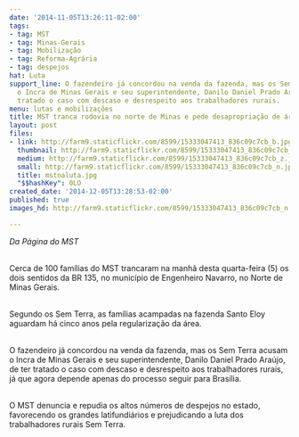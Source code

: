 ```yaml
---
date: '2014-11-05T13:26:11-02:00'
tags:
- tag: MST
- tag: Minas-Gerais
- tag: Mobilização
- tag: Reforma-Agrária
- tag: despejos
hat: Luta
support_line: O fazendeiro já concordou na venda da fazenda, mas os Sem Terra acusam
  o Incra de Minas Gerais e seu superintendente, Danilo Daniel Prado Araújo, de ter
  tratado o caso com descaso e desrespeito aos trabalhadores rurais.
menu: lutas e mobilizações
title: MST tranca rodovia no norte de Minas e pede desapropriação de área
layout: post
files:
- link: http://farm9.staticflickr.com/8599/15333047413_836c09c7cb_b.jpg
  thumbnail: http://farm9.staticflickr.com/8599/15333047413_836c09c7cb_t.jpg
  medium: http://farm9.staticflickr.com/8599/15333047413_836c09c7cb_z.jpg
  small: http://farm9.staticflickr.com/8599/15333047413_836c09c7cb_n.jpg
  title: mstnaluta.jpg
  "$$hashKey": 0LO
created_date: '2014-12-05T13:28:53-02:00'
published: true
images_hd: http://farm9.staticflickr.com/8599/15333047413_836c09c7cb_n.jpg

---
```

<p><em>Da P&aacute;gina do MST</em></p>

<p><br />
Cerca de 100 fam&iacute;lias do MST trancaram na manh&atilde; desta quarta-feira (5) os dois sentidos da BR 135, no munic&iacute;pio de Engenheiro Navarro, no Norte de Minas Gerais.&nbsp;</p>

<p><br />
Segundo os Sem Terra, as fam&iacute;lias acampadas na fazenda Santo Eloy aguardam h&aacute; cinco anos pela regulariza&ccedil;&atilde;o da &aacute;rea.&nbsp;</p>

<p><br />
O fazendeiro j&aacute; concordou na venda da fazenda, mas os Sem Terra acusam o Incra de Minas Gerais e seu superintendente, Danilo Daniel Prado Ara&uacute;jo, de ter tratado o caso com descaso e desrespeito aos trabalhadores rurais, j&aacute; que agora depende&nbsp;apenas&nbsp;do processo seguir para Bras&iacute;lia.</p>

<p><br />
O MST denuncia e repudia os altos n&uacute;meros de despejos no estado, favorecendo os grandes latifundi&aacute;rios e prejudicando a luta dos trabalhadores rurais Sem Terra.</p>
